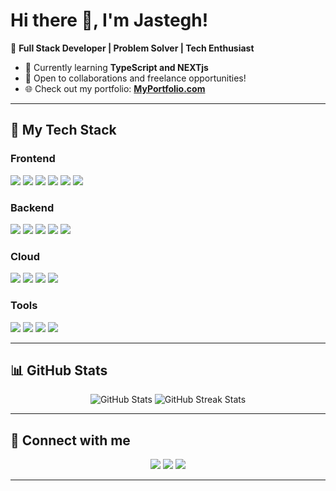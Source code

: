 # Hi there 👋, I'm Jastegh!

🎯 **Full Stack Developer | Problem Solver | Tech Enthusiast**

- 🌱 Currently learning **TypeScript and NEXTjs**
- 💼 Open to collaborations and freelance opportunities!
- 🌐 Check out my portfolio: **[MyPortfolio.com](https://jastegh.netlify.app/)**

---

## 🚀 **My Tech Stack**

### Frontend
<img src="https://img.shields.io/badge/-HTML5-E34F26?logo=html5&logoColor=white" /> 
<img src="https://img.shields.io/badge/-CSS3-1572B6?logo=css3&logoColor=white" />
<img src="https://img.shields.io/badge/-JavaScript-F7DF1E?logo=javascript&logoColor=black" />
<img src="https://img.shields.io/badge/-React-61DAFB?logo=react&logoColor=black" />
<img src="https://img.shields.io/badge/-TypeScript-007ACC?logo=typescript&logoColor=white" />
<img src="https://img.shields.io/badge/-Next.js-000000?logo=nextdotjs&logoColor=white" />

### Backend
<img src="https://img.shields.io/badge/-Node.js-339933?logo=nodedotjs&logoColor=white" /> 
<img src="https://img.shields.io/badge/-Express.js-000000?logo=express&logoColor=white" />
<img src="https://img.shields.io/badge/-MongoDB-47A248?logo=mongodb&logoColor=white" />
<img src="https://img.shields.io/badge/-MySQL-4479A1?logo=mysql&logoColor=white" />
<img src="https://img.shields.io/badge/-Django-092E20?logo=django&logoColor=white" />

### Cloud
<img src="https://img.shields.io/badge/-AWS-232F3E?logo=amazonaws&logoColor=white" /> 
<img src="https://img.shields.io/badge/-Heroku-430098?logo=heroku&logoColor=white" />
<img src="https://img.shields.io/badge/-Firebase-FFCA28?logo=firebase&logoColor=black" />
<img src="https://img.shields.io/badge/-Vercel-000000?logo=vercel&logoColor=white" />

### Tools
<img src="https://img.shields.io/badge/-Git-F05032?logo=git&logoColor=white" /> 
<img src="https://img.shields.io/badge/-VSCode-007ACC?logo=visualstudiocode&logoColor=white" />
<img src="https://img.shields.io/badge/-Figma-F24E1E?logo=figma&logoColor=white" />
<img src="https://img.shields.io/badge/-Photoshop-31A8FF?logo=adobephotoshop&logoColor=white" />

---

## 📊 **GitHub Stats**
<p align="center">
<img src="https://github-readme-stats.vercel.app/api?username=Jastegh&show_icons=true&theme=radical" alt="GitHub Stats" />
<img src="https://github-readme-streak-stats.herokuapp.com/?user=Jastegh&theme=radical" alt="GitHub Streak Stats" />
</p>

---

## 🤝 **Connect with me**

<p align="center">
<a href="https://github.com/Jastegh"><img src="https://img.shields.io/badge/-GitHub-181717?logo=github&logoColor=white" /></a>
<a href="https://linkedin.com/in/jastegh"><img src="https://img.shields.io/badge/-LinkedIn-0077B5?logo=linkedin&logoColor=white" /></a>
<a href="mailto:jasteghsingh04@gmail.com"><img src="https://img.shields.io/badge/-Email-D14836?logo=gmail&logoColor=white" /></a>
</p>

---

